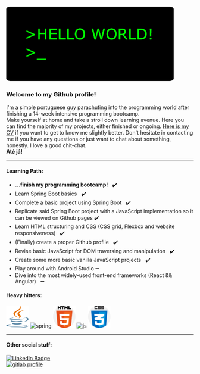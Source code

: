 <p align="left">
  <img src="/img-resources/hello-world-profile.gif">
</p>


### Welcome to my Github profile!  

I'm a simple portuguese guy parachuting into the programming world after finishing a 14-week intensive programming bootcamp.  
Make yourself at home and take a stroll down learning avenue. Here you can find the majority of my projects, either finished or ongoing. [Here is my CV](https://github.com/ShowMeTheGita/showmethegita/blob/master/cv-en-Guilherme-Silva-Github.pdf) if you want to get to know me slightly better. Don't hesitate in contacting me if you have any questions or just want to chat about something, honestly. I love a good chit-chat.  
<strong>Até já!</strong>
  
  ---
  
#### Learning Path:
  
* <strong>...finish my programming bootcamp!</strong> &nbsp; :heavy_check_mark:
* Learn Spring Boot basics &nbsp; :heavy_check_mark:
* Complete a basic project using Spring Boot &nbsp; :heavy_check_mark:
* Replicate said Spring Boot project with a JavaScript implementation so it can be viewed on Github pages :heavy_check_mark:
* Learn HTML structuring and CSS (CSS grid, Flexbox and website responsiveness) &nbsp; :heavy_check_mark:
* (Finally) create a proper Github profile &nbsp; :heavy_check_mark:
* Revise basic JavaScript for DOM traversing and manipulation &nbsp; :heavy_check_mark:
* Create some more basic vanilla JavaScript projects &nbsp; :heavy_check_mark:
* Play around with Android Studio :heavy_minus_sign:
* Dive into the most widely-used front-end frameworks (React && Angular) &nbsp; :heavy_minus_sign:
  
  
#### Heavy hitters:
<p align="left">
<img src="https://github.com/ShowMeTheGita/showmethegita/blob/master/img-resources/java-seeklogo.com.svg" alt="java" width="60" height="60"/>
<img src="https://upload.wikimedia.org/wikipedia/commons/4/44/Spring_Framework_Logo_2018.svg" alt="spring" width="60" height="60"/> 
<img src="https://github.com/ShowMeTheGita/showmethegita/blob/master/img-resources/html-5.svg" alt="html" width="60" height="60"/>
<img src="https://upload.wikimedia.org/wikipedia/commons/d/d4/Javascript-shield.svg" alt="js" width="60" height="60"/>
<img src="https://github.com/ShowMeTheGita/showmethegita/blob/master/img-resources/css.svg" alt="css" width="60" height="60"/>
</p>
  
---

#### Other social stuff:  
[![Linkedin Badge](https://img.shields.io/badge/-LinkedIn-blue?style=flat-square&logo=Linkedin&logoColor=white&link=https://www.linkedin.com/in/filipeantoniomota/)](https://www.linkedin.com/in/gmmfsilva/)  
<a href="https://gitlab.com/ShowMeTheGita">
<img src="https://upload.wikimedia.org/wikipedia/commons/1/18/GitLab_Logo.svg" href="https://gitlab.com/ShowMeTheGita" alt="gitlab profile" width="40" height="40"/>
</a>  
<br/>
<br/>
<br/>


<!-- --------------------------------------------------------------------------------------- --!>


<!-- HEY, YOU THERE! If you've come this far, here's a little easter egg. I originally made this to add to my GitHub profile page, but decided to abandon it due to formatting issues on different screen sizes. If you want see what it is, copy and paste the following onto this website: https://dillinger.io/.
I made it all from scratch and I'm not proud of how long it took. (It looked better on the profile itself, by the way):


&nbsp;&nbsp;_ &nbsp;&nbsp;&nbsp;&nbsp;&nbsp;&nbsp;&nbsp;&nbsp;&nbsp;_ &nbsp;&nbsp;&nbsp;&nbsp;&nbsp;&nbsp;&nbsp;&nbsp;&nbsp;&nbsp;&nbsp;&nbsp;&nbsp;&nbsp;&nbsp;&nbsp;&nbsp;&nbsp;&nbsp;&nbsp;&nbsp;&nbsp;&nbsp;&nbsp;&nbsp;&nbsp;&nbsp;&nbsp;&nbsp;&nbsp;&nbsp;_ &nbsp;&nbsp;&nbsp;&nbsp;&nbsp;&nbsp;&nbsp;&nbsp;_  
|&nbsp;&nbsp;&nbsp;&nbsp;|&nbsp;&nbsp;&nbsp;&nbsp;&nbsp;&nbsp;|&nbsp;&nbsp;&nbsp;&nbsp;| &nbsp;&nbsp;&nbsp;&nbsp;&nbsp;&nbsp;&nbsp;&nbsp;&nbsp;&nbsp;&nbsp;&nbsp;&nbsp;&nbsp;&nbsp;&nbsp;&nbsp;&nbsp;&nbsp;&nbsp;&nbsp;&nbsp;&nbsp;&nbsp;&nbsp; | &nbsp;&nbsp;&nbsp; | &nbsp;&nbsp; | &nbsp;&nbsp;&nbsp; |  
|&nbsp;&nbsp;&nbsp;&nbsp;|&nbsp;__  |&nbsp;&nbsp;&nbsp;&nbsp;|&nbsp;&nbsp;&nbsp;&nbsp;&nbsp;&nbsp;&nbsp;&nbsp;&nbsp;&nbsp;____ &nbsp;&nbsp;&nbsp;&nbsp;&nbsp;&nbsp; |  &nbsp;&nbsp;&nbsp;&nbsp; | &nbsp; | &nbsp;&nbsp;&nbsp; | &nbsp;&nbsp;&nbsp;&nbsp;&nbsp;&nbsp;&nbsp;&nbsp; ____   &nbsp;&nbsp;&nbsp;&nbsp;&nbsp;&nbsp;&nbsp;&nbsp;&nbsp;&nbsp;&nbsp;&nbsp;&nbsp;&nbsp;&nbsp;&nbsp;&nbsp;&nbsp;    
|&nbsp;&nbsp;&nbsp;&nbsp;&nbsp;&nbsp;__&nbsp;&nbsp;&nbsp;&nbsp;&nbsp;&nbsp;|&nbsp;&nbsp;&nbsp;&nbsp;&nbsp;&nbsp; / &nbsp;&nbsp; _ &nbsp;&nbsp;&nbsp; \  &nbsp;&nbsp;&nbsp;&nbsp; | &nbsp;&nbsp;&nbsp;&nbsp;| &nbsp;&nbsp; | &nbsp;&nbsp;&nbsp; | &nbsp;&nbsp;&nbsp;&nbsp;&nbsp; / &nbsp;&nbsp;&nbsp;&nbsp;&nbsp;&nbsp;&nbsp;&nbsp;&nbsp; \    
|&nbsp;&nbsp;&nbsp;&nbsp;|&nbsp;&nbsp;&nbsp;&nbsp;&nbsp;&nbsp;|&nbsp;&nbsp;&nbsp;&nbsp;|  &nbsp;&nbsp;&nbsp;&nbsp;|  &nbsp;&nbsp;&nbsp;&nbsp; ___ &nbsp;/  &nbsp;&nbsp;&nbsp; |&nbsp;&nbsp;&nbsp;&nbsp; |  &nbsp;&nbsp; | &nbsp;&nbsp;&nbsp; |  &nbsp;&nbsp;&nbsp;&nbsp; |  &nbsp;&nbsp; ( _ ) &nbsp;&nbsp; |  
|&nbsp;_&nbsp;|&nbsp;&nbsp;&nbsp;&nbsp;&nbsp;&nbsp;| _&nbsp;|  &nbsp;&nbsp;&nbsp;&nbsp;&nbsp;&nbsp;\  ____&nbsp;&nbsp;| &nbsp;&nbsp;&nbsp;&nbsp;&nbsp;|  _&nbsp;| &nbsp;&nbsp;&nbsp; | _&nbsp;| &nbsp;&nbsp;&nbsp;&nbsp;&nbsp;&nbsp; \ ____ / &nbsp;&nbsp;&nbsp;&nbsp;&nbsp;&nbsp;&nbsp;&nbsp;&nbsp;&nbsp;&nbsp;&nbsp;&nbsp;&nbsp;&nbsp;&nbsp;&nbsp;&nbsp;&nbsp;&nbsp;&nbsp;    

__  &nbsp;&nbsp;&nbsp;&nbsp;&nbsp;&nbsp;&nbsp;&nbsp;&nbsp;&nbsp;&nbsp;&nbsp;&nbsp;&nbsp; __  &nbsp;&nbsp;&nbsp;&nbsp;&nbsp;&nbsp;&nbsp;&nbsp;&nbsp;&nbsp;&nbsp;&nbsp;&nbsp;&nbsp;&nbsp;&nbsp;&nbsp;&nbsp;&nbsp;&nbsp;&nbsp;&nbsp;&nbsp;&nbsp;&nbsp;&nbsp;&nbsp;&nbsp;&nbsp;&nbsp;&nbsp;&nbsp;&nbsp;&nbsp;&nbsp;&nbsp;&nbsp;&nbsp;&nbsp;&nbsp;&nbsp; _ &nbsp;&nbsp;&nbsp;&nbsp;&nbsp;&nbsp;&nbsp;&nbsp;&nbsp;&nbsp;&nbsp;&nbsp;&nbsp;&nbsp;&nbsp;&nbsp;&nbsp; _ &nbsp;&nbsp;&nbsp;&nbsp;&nbsp;&nbsp;&nbsp;&nbsp; _    
\ &nbsp;&nbsp; \  &nbsp;&nbsp;&nbsp;&nbsp;&nbsp;&nbsp;&nbsp;&nbsp;&nbsp;&nbsp;&nbsp; /  &nbsp;&nbsp;&nbsp; / &nbsp;&nbsp;&nbsp;&nbsp;&nbsp;&nbsp;&nbsp;&nbsp;&nbsp;&nbsp;&nbsp;&nbsp;&nbsp;&nbsp;&nbsp;&nbsp;&nbsp;&nbsp;&nbsp;&nbsp;&nbsp;&nbsp;&nbsp;&nbsp;&nbsp;&nbsp;&nbsp;&nbsp;&nbsp;&nbsp;&nbsp;&nbsp;&nbsp;&nbsp;&nbsp;&nbsp;&nbsp;&nbsp; | &nbsp;&nbsp; | &nbsp;&nbsp;&nbsp;&nbsp;&nbsp;&nbsp;&nbsp;&nbsp;&nbsp;&nbsp;&nbsp;&nbsp; | &nbsp;&nbsp; |  &nbsp;&nbsp;&nbsp;&nbsp; | &nbsp;&nbsp; |        
&nbsp; \ &nbsp;&nbsp; \  &nbsp;&nbsp;&nbsp;&nbsp;&nbsp;&nbsp;&nbsp; /  &nbsp;&nbsp;&nbsp; /  &nbsp;&nbsp;&nbsp;&nbsp;&nbsp; ____  &nbsp;&nbsp;&nbsp;&nbsp;&nbsp;&nbsp;&nbsp;&nbsp; _ &nbsp; ___ &nbsp;&nbsp;&nbsp;&nbsp; |  &nbsp;&nbsp; | &nbsp;&nbsp;&nbsp;&nbsp;&nbsp;&nbsp;&nbsp; __ | &nbsp;&nbsp; |  &nbsp;&nbsp;&nbsp;&nbsp; | &nbsp;&nbsp; |           
&nbsp;&nbsp;&nbsp; \ &nbsp;&nbsp; \ / \ / &nbsp;&nbsp;&nbsp; /  &nbsp;&nbsp;&nbsp;&nbsp;&nbsp; /  &nbsp;&nbsp;&nbsp;&nbsp;&nbsp;&nbsp;&nbsp;&nbsp; \  &nbsp;&nbsp;&nbsp;&nbsp;&nbsp; | &nbsp;&nbsp; ' __ | &nbsp;&nbsp;&nbsp;&nbsp; | &nbsp;&nbsp; | &nbsp;&nbsp;&nbsp;&nbsp; / &nbsp;&nbsp;&nbsp;&nbsp;&nbsp;&nbsp;&nbsp;&nbsp;&nbsp;&nbsp; | &nbsp;&nbsp;&nbsp; | &nbsp;&nbsp; |             
&nbsp;&nbsp;&nbsp;&nbsp;&nbsp; \ &nbsp;&nbsp;&nbsp; / \  &nbsp;&nbsp;&nbsp; / &nbsp;&nbsp;&nbsp;&nbsp;&nbsp; |    &nbsp;&nbsp; ( _ )  &nbsp; |  &nbsp;&nbsp;&nbsp; |  &nbsp;&nbsp;&nbsp; |  &nbsp;&nbsp;&nbsp;&nbsp;&nbsp;&nbsp;&nbsp;&nbsp;&nbsp;&nbsp; | &nbsp;&nbsp; | &nbsp;&nbsp;&nbsp; | &nbsp; ( _ | &nbsp;&nbsp; | &nbsp;&nbsp;&nbsp; | _ |       
&nbsp;&nbsp;&nbsp;&nbsp;&nbsp;&nbsp;&nbsp; \ / &nbsp;&nbsp;&nbsp; \ / &nbsp;&nbsp;&nbsp;&nbsp;&nbsp;&nbsp;&nbsp;&nbsp;&nbsp; \ ____ / &nbsp;&nbsp;&nbsp;&nbsp;&nbsp; | _ | &nbsp;&nbsp;&nbsp;&nbsp;&nbsp;&nbsp;&nbsp;&nbsp;&nbsp;&nbsp; | _ |  &nbsp;&nbsp;&nbsp;&nbsp; \ ___ , _|  &nbsp;&nbsp;&nbsp; ( _ )

--!>
